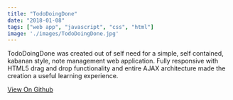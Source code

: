 ```yaml
---
title: "TodoDoingDone"
date: "2018-01-08"
tags: ["web app", "javascript", "css", "html"]
image: './images/TodoDoingDone.jpg'
---
```


TodoDoingDone was created out of self need for a simple, self contained, kabanan style, note management web application.
Fully responsive with HTML5 drag and drop functionality and entire AJAX architecture made the creation a useful learning experience.

<!-- reference links -->
[View On Github](https://github.com/darrenbritton/TodoDoingDone)
